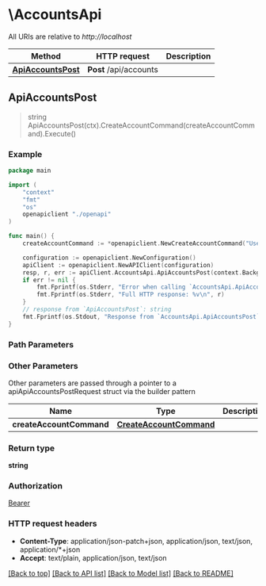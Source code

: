 # \AccountsApi

All URIs are relative to *http://localhost*

Method | HTTP request | Description
------------- | ------------- | -------------
[**ApiAccountsPost**](AccountsApi.md#ApiAccountsPost) | **Post** /api/accounts | 



## ApiAccountsPost

> string ApiAccountsPost(ctx).CreateAccountCommand(createAccountCommand).Execute()



### Example

```go
package main

import (
    "context"
    "fmt"
    "os"
    openapiclient "./openapi"
)

func main() {
    createAccountCommand := *openapiclient.NewCreateAccountCommand("UserName_example", "Password_example") // CreateAccountCommand |  (optional)

    configuration := openapiclient.NewConfiguration()
    apiClient := openapiclient.NewAPIClient(configuration)
    resp, r, err := apiClient.AccountsApi.ApiAccountsPost(context.Background()).CreateAccountCommand(createAccountCommand).Execute()
    if err != nil {
        fmt.Fprintf(os.Stderr, "Error when calling `AccountsApi.ApiAccountsPost``: %v\n", err)
        fmt.Fprintf(os.Stderr, "Full HTTP response: %v\n", r)
    }
    // response from `ApiAccountsPost`: string
    fmt.Fprintf(os.Stdout, "Response from `AccountsApi.ApiAccountsPost`: %v\n", resp)
}
```

### Path Parameters



### Other Parameters

Other parameters are passed through a pointer to a apiApiAccountsPostRequest struct via the builder pattern


Name | Type | Description  | Notes
------------- | ------------- | ------------- | -------------
 **createAccountCommand** | [**CreateAccountCommand**](CreateAccountCommand.md) |  | 

### Return type

**string**

### Authorization

[Bearer](../README.md#Bearer)

### HTTP request headers

- **Content-Type**: application/json-patch+json, application/json, text/json, application/*+json
- **Accept**: text/plain, application/json, text/json

[[Back to top]](#) [[Back to API list]](../README.md#documentation-for-api-endpoints)
[[Back to Model list]](../README.md#documentation-for-models)
[[Back to README]](../README.md)


